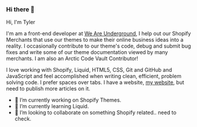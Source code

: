### Hi there 👋

<!--
**tyler-vs/tyler-vs** is a ✨ _special_ ✨ repository because its `README.md` (this file) appears on your GitHub profile.

Here are some ideas to get you started:

- 🔭 I’m currently working on ...
- 🌱 I’m currently learning ...
- 👯 I’m looking to collaborate on ...
- 🤔 I’m looking for help with ...
- 💬 Ask me about ...
- 📫 How to reach me: ...
- 😄 Pronouns: ...
- ⚡ Fun fact: ...
-->

Hi, I'm Tyler

I'm am a front-end developer at [We Are Underground](https://www.weareunderground.com/), I help out our Shopify Merchants that use our themes to make their online business ideas into a reality. I occasionally contribute to our theme's code, debug and submit bug fixes and write some of our theme documentation viewed by many merchants. I am also an Arctic Code Vault Contributor!

I love working with Shopify, Liquid, HTML5, CSS, Git and GitHub and JavaScript and feel accomplished when writing clean, efficient, problem solving code. I prefer spaces over tabs. I have a website, [my website](https://tylervanschaick.com/), but need to publish more articles on it.

- 🔭 I’m currently working on Shopify Themes.
- 🌱 I’m currently learning Liquid.
- 👯 I’m looking to collaborate on something Shopify related.. need to check.

